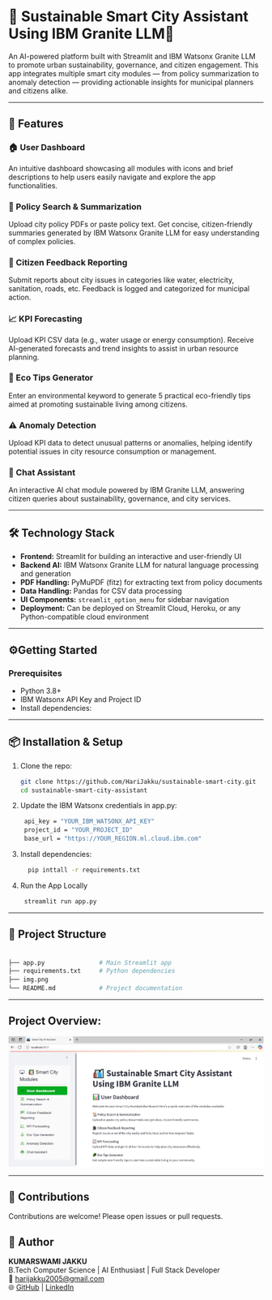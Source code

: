 # 🌆 Sustainable Smart City Assistant Using IBM Granite LLM🤖


An AI-powered platform built with Streamlit and IBM Watsonx Granite LLM to promote urban sustainability, governance, and citizen engagement. This app integrates multiple smart city modules — from policy summarization to anomaly detection — providing actionable insights for municipal planners and citizens alike.

---

## 🚀 Features

### 🏠 User Dashboard  
An intuitive dashboard showcasing all modules with icons and brief descriptions to help users easily navigate and explore the app functionalities.

### 📜 Policy Search & Summarization  
Upload city policy PDFs or paste policy text. Get concise, citizen-friendly summaries generated by IBM Watsonx Granite LLM for easy understanding of complex policies.

### 📣 Citizen Feedback Reporting  
Submit reports about city issues in categories like water, electricity, sanitation, roads, etc. Feedback is logged and categorized for municipal action.

### 📈 KPI Forecasting  
Upload KPI CSV data (e.g., water usage or energy consumption). Receive AI-generated forecasts and trend insights to assist in urban resource planning.

### 🌿 Eco Tips Generator  
Enter an environmental keyword to generate 5 practical eco-friendly tips aimed at promoting sustainable living among citizens.

### ⚠️ Anomaly Detection  
Upload KPI data to detect unusual patterns or anomalies, helping identify potential issues in city resource consumption or management.

### 💬 Chat Assistant  
An interactive AI chat module powered by IBM Granite LLM, answering citizen queries about sustainability, governance, and city services.

---

## 🛠️ Technology Stack

- **Frontend:** Streamlit for building an interactive and user-friendly UI  
- **Backend AI:** IBM Watsonx Granite LLM for natural language processing and generation  
- **PDF Handling:** PyMuPDF (fitz) for extracting text from policy documents  
- **Data Handling:** Pandas for CSV data processing  
- **UI Components:** `streamlit_option_menu` for sidebar navigation  
- **Deployment:** Can be deployed on Streamlit Cloud, Heroku, or any Python-compatible cloud environment

---

## ⚙️Getting Started

### Prerequisites

- Python 3.8+  
- IBM Watsonx API Key and Project ID  
- Install dependencies:

---

## 📦 Installation & Setup

1. Clone the repo:
   ```bash
   git clone https://github.com/HariJakku/sustainable-smart-city.git
   cd sustainable-smart-city-assistant
   ```
2. Update the IBM Watsonx credentials in app.py:
   ```bash
    api_key = "YOUR_IBM_WATSONX_API_KEY"
    project_id = "YOUR_PROJECT_ID"
    base_url = "https://YOUR_REGION.ml.cloud.ibm.com"
   ```
3. Install dependencies:
   ```bash
     pip inttall -r requirements.txt
   ```
4. Run the App Locally
   ```bash
    streamlit run app.py
   ```
---
## 📂 Project Structure

```bash

├── app.py               # Main Streamlit app
├── requirements.txt     # Python dependencies
├── img.png  
└── README.md            # Project documentation
```
---
## Project Overview: 

![DashBoard](img.PNG)

---

## 🤝 Contributions
Contributions are welcome! Please open issues or pull requests.

## 👤 Author

**KUMARSWAMI JAKKU**  
B.Tech Computer Science | AI Enthusiast | Full Stack Developer  
📧 harijakku2005@gmail.com  
🌐 [GitHub](https://github.com/HariJakku) | [LinkedIn](https://linkedin.com/in/hari-jakku-189921278/)
